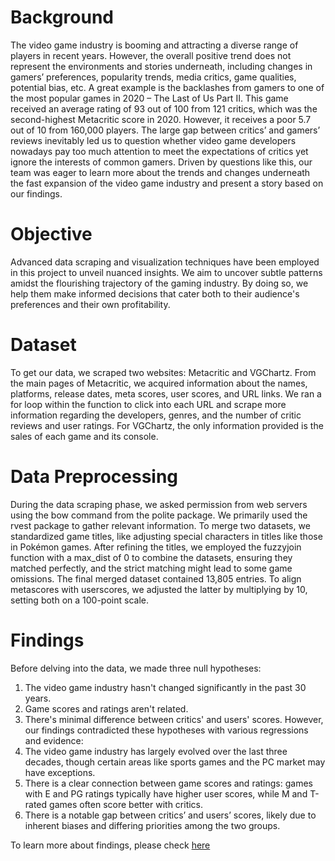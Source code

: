 # Background
The video game industry is booming and attracting a diverse range of players in recent years. However, the overall positive trend does not represent the environments and stories underneath, including changes in gamers’ preferences, popularity trends, media critics, game qualities, potential bias, etc. A great example is the backlashes from gamers to one of the most popular games in 2020 – The Last of Us Part II. This game received an average rating of 93 out of 100 from 121 critics, which was the second-highest Metacritic score in 2020. However, it receives a poor 5.7 out of 10 from 160,000 players. The large gap between critics’ and gamers’ reviews inevitably led us to question whether video game developers nowadays pay too much attention to meet the expectations of critics yet ignore the interests of common gamers. Driven by questions like this, our team was eager to learn more about the trends and changes underneath the fast expansion of the video game industry and present a story based on our findings.

# Objective
Advanced data scraping and visualization techniques have been employed in this project to unveil nuanced insights. We aim to uncover subtle patterns amidst the flourishing trajectory of the gaming industry. By doing so, we help them make informed decisions that cater both to their audience's preferences and their own profitability. 

# Dataset 
To get our data, we scraped two websites: Metacritic and VGChartz. From the main pages of Metacritic, we acquired information about the names, platforms, release dates, meta scores, user scores, and URL links. We ran a for loop within the function to click into each URL and scrape more information regarding the developers, genres, and the number of critic reviews and user ratings. For VGChartz, the only information provided is the sales of each game and its console. 

# Data Preprocessing
During the data scraping phase, we asked permission from web servers using the bow command from the polite package. We primarily used the rvest package to gather relevant information. To merge two datasets, we standardized game titles, like adjusting special characters in titles like those in Pokémon games. After refining the titles, we employed the fuzzyjoin function with a max_dist of 0 to combine the datasets, ensuring they matched perfectly, and the strict matching might lead to some game omissions. The final merged dataset contained 13,805 entries. To align metascores with userscores, we adjusted the latter by multiplying by 10, setting both on a 100-point scale.

# Findings 
Before delving into the data, we made three null hypotheses:
1. The video game industry hasn't changed significantly in the past 30 years.
2. Game scores and ratings aren't related.
3. There's minimal difference between critics' and users' scores.
However, our findings contradicted these hypotheses with various regressions and evidence:
1. The video game industry has largely evolved over the last three decades, though certain areas like sports games and the PC market may have exceptions.
2. There is a clear connection between game scores and ratings: games with E and PG ratings typically have higher user scores, while M and T-rated games often score better with critics.
3. There is a notable gap between critics’ and users’ scores, likely due to inherent biases and differing priorities among the two groups.

To learn more about findings, please check [here](data-presentation)
